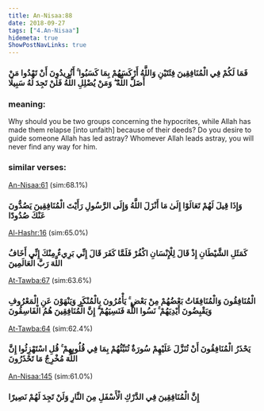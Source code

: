 ```yaml
---
title: An-Nisaa:88
date: 2018-09-27
tags: ["4.An-Nisaa"]
hidemeta: true 
ShowPostNavLinks: true 
---
```

### فَمَا لَكُمْ فِي الْمُنَافِقِينَ فِئَتَيْنِ وَاللَّهُ أَرْكَسَهُمْ بِمَا كَسَبُوا ۚ أَتُرِيدُونَ أَنْ تَهْدُوا مَنْ أَضَلَّ اللَّهُ ۖ وَمَنْ يُضْلِلِ اللَّهُ فَلَنْ تَجِدَ لَهُ سَبِيلًا
### meaning: 
Why should you be two groups concerning the hypocrites, while Allah has made them relapse [into unfaith] because of their deeds? Do you desire to guide someone Allah has led astray? Whomever Allah leads astray, you will never find any way for him.
### similar verses: 

[An-Nisaa:61](/4/61) (sim:68.1%)

### وَإِذَا قِيلَ لَهُمْ تَعَالَوْا إِلَىٰ مَا أَنْزَلَ اللَّهُ وَإِلَى الرَّسُولِ رَأَيْتَ الْمُنَافِقِينَ يَصُدُّونَ عَنْكَ صُدُودًا

[Al-Hashr:16](/59/16) (sim:65.0%)

### كَمَثَلِ الشَّيْطَانِ إِذْ قَالَ لِلْإِنْسَانِ اكْفُرْ فَلَمَّا كَفَرَ قَالَ إِنِّي بَرِيءٌ مِنْكَ إِنِّي أَخَافُ اللَّهَ رَبَّ الْعَالَمِينَ

[At-Tawba:67](/9/67) (sim:63.6%)

### الْمُنَافِقُونَ وَالْمُنَافِقَاتُ بَعْضُهُمْ مِنْ بَعْضٍ ۚ يَأْمُرُونَ بِالْمُنْكَرِ وَيَنْهَوْنَ عَنِ الْمَعْرُوفِ وَيَقْبِضُونَ أَيْدِيَهُمْ ۚ نَسُوا اللَّهَ فَنَسِيَهُمْ ۗ إِنَّ الْمُنَافِقِينَ هُمُ الْفَاسِقُونَ

[At-Tawba:64](/9/64) (sim:62.4%)

### يَحْذَرُ الْمُنَافِقُونَ أَنْ تُنَزَّلَ عَلَيْهِمْ سُورَةٌ تُنَبِّئُهُمْ بِمَا فِي قُلُوبِهِمْ ۚ قُلِ اسْتَهْزِئُوا إِنَّ اللَّهَ مُخْرِجٌ مَا تَحْذَرُونَ

[An-Nisaa:145](/4/145) (sim:61.0%)

### إِنَّ الْمُنَافِقِينَ فِي الدَّرْكِ الْأَسْفَلِ مِنَ النَّارِ وَلَنْ تَجِدَ لَهُمْ نَصِيرًا
